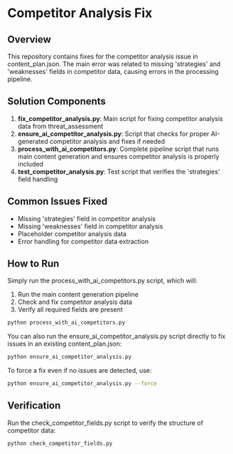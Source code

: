 # Competitor Analysis Fix

## Overview
This repository contains fixes for the competitor analysis issue in content_plan.json. The main error was related to missing 'strategies' and 'weaknesses' fields in competitor data, causing errors in the processing pipeline.

## Solution Components
1. **fix_competitor_analysis.py**: Main script for fixing competitor analysis data from threat_assessment
2. **ensure_ai_competitor_analysis.py**: Script that checks for proper AI-generated competitor analysis and fixes if needed
3. **process_with_ai_competitors.py**: Complete pipeline script that runs main content generation and ensures competitor analysis is properly included
4. **test_competitor_analysis.py**: Test script that verifies the 'strategies' field handling

## Common Issues Fixed
- Missing 'strategies' field in competitor analysis
- Missing 'weaknesses' field in competitor analysis
- Placeholder competitor analysis data
- Error handling for competitor data extraction

## How to Run
Simply run the process_with_ai_competitors.py script, which will:
1. Run the main content generation pipeline
2. Check and fix competitor analysis data
3. Verify all required fields are present

```bash
python process_with_ai_competitors.py
```

You can also run the ensure_ai_competitor_analysis.py script directly to fix issues in an existing content_plan.json:

```bash
python ensure_ai_competitor_analysis.py
```

To force a fix even if no issues are detected, use:

```bash
python ensure_ai_competitor_analysis.py --force
```

## Verification
Run the check_competitor_fields.py script to verify the structure of competitor data:

```bash
python check_competitor_fields.py
``` 